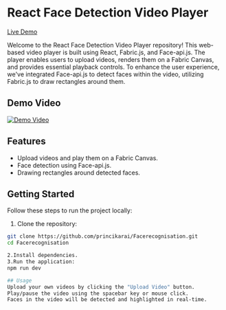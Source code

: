 # React Face Detection Video Player

[Live Demo](https://659b37618ca97be7c591eecf--stellular-baklava-122c7b.netlify.app/)

Welcome to the React Face Detection Video Player repository! This web-based video player is built using React, Fabric.js, and Face-api.js. The player enables users to upload videos, renders them on a Fabric Canvas, and provides essential playback controls. To enhance the user experience, we've integrated Face-api.js to detect faces within the video, utilizing Fabric.js to draw rectangles around them.

## Demo Video
[![Demo Video](https://github.com/princikarai/Facerecognisation/assets/88227627/38c72734-715e-48bd-8de4-3aff4813b259)](https://github.com/princikarai/Facerecognisation/assets/88227627/38c72734-715e-48bd-8de4-3aff4813b259)

## Features

- Upload videos and play them on a Fabric Canvas.
- Face detection using Face-api.js.
- Drawing rectangles around detected faces.

## Getting Started

Follow these steps to run the project locally:

1. Clone the repository:

```bash
git clone https://github.com/princikarai/Facerecognisation.git
cd Facerecognisation

2.Install dependencies.
3.Run the application:
npm run dev

## Usage
Upload your own videos by clicking the "Upload Video" button.
Play/pause the video using the spacebar key or mouse click.
Faces in the video will be detected and highlighted in real-time.
